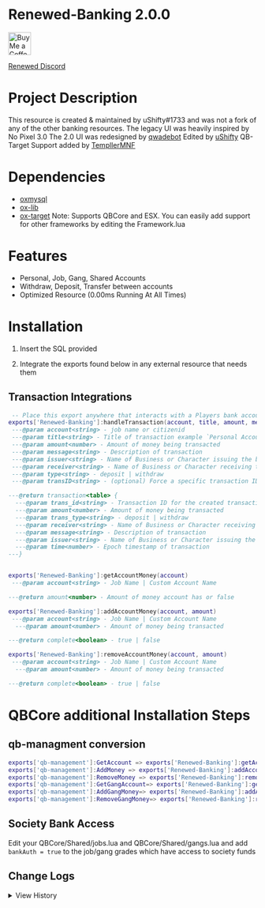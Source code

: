 # Renewed-Banking 2.0.0
<a href='https://ko-fi.com/ushifty' target='_blank'><img height='35' style='border:0px;height:46px;' src='https://az743702.vo.msecnd.net/cdn/kofi3.png?v=0' border='0' alt='Buy Me a Coffee at ko-fi.com' />
 
 [Renewed Discord](https://discord.gg/P3RMrbwA8n)

# Project Description
This resource is created & maintained by uShifty#1733 and was not a fork of any of the other banking resources.
The legacy UI was heavily inspired by No Pixel 3.0
The 2.0 UI was redesigned by [qwadebot](https://github.com/qw-scripts) Edited by [uShifty](https://github.com/uShifty)
QB-Target Support added by [TempllerMNF](https://github.com/TempllerMNF)


# Dependencies
* [oxmysql](https://github.com/overextended/oxmysql)
* [ox-lib](https://github.com/overextended/ox_lib)
* [ox-target](https://github.com/overextended/ox_target)
Note: Supports QBCore and ESX. You can easily add support for other frameworks by editing the Framework.lua
 
# Features
* Personal, Job, Gang, Shared Accounts
* Withdraw, Deposit, Transfer between accounts
* Optimized Resource (0.00ms Running At All Times)

# Installation

1) Insert the SQL provided

2) Integrate the exports found below in any external resource that needs them
 
## Transaction Integrations

```lua
 -- Place this export anywhere that interacts with a Players bank account. (Where it adds or removes money from bank)
exports['Renewed-Banking']:handleTransaction(account, title, amount, message, issuer, receiver, type, transID)
 ---@param account<string> - job name or citizenid
 ---@param title<string> - Title of transaction example `Personal Account / ${Player.PlayerData.citizenid}`
 ---@param amount<number> - Amount of money being transacted
 ---@param message<string> - Description of transaction
 ---@param issuer<string> - Name of Business or Character issuing the bill
 ---@param receiver<string> - Name of Business or Character receiving the bill
 ---@param type<string> - deposit | withdraw
 ---@param transID<string> - (optional) Force a specific transaction ID instead of generating one.

---@return transaction<table> {
  ---@param trans_id<string> - Transaction ID for the created transaction
  ---@param amount<number> - Amount of money being transacted
  ---@param trans_type<string> - deposit | withdraw
  ---@param receiver<string> - Name of Business or Character receiving the bill
  ---@param message<string> - Description of transaction
  ---@param issuer<string> - Name of Business or Character issuing the bill
  ---@param time<number> - Epoch timestamp of transaction
---}


exports['Renewed-Banking']:getAccountMoney(account)
 ---@param account<string> - Job Name | Custom Account Name

---@return amount<number> - Amount of money account has or false

exports['Renewed-Banking']:addAccountMoney(account, amount)
 ---@param account<string> - Job Name | Custom Account Name
  ---@param amount<number> - Amount of money being transacted

---@return complete<boolean> - true | false

exports['Renewed-Banking']:removeAccountMoney(account, amount)
 ---@param account<string> - Job Name | Custom Account Name
  ---@param amount<number> - Amount of money being transacted

---@return complete<boolean> - true | false
```

# QBCore additional Installation Steps 
## qb-managment conversion
```lua
exports['qb-management']:GetAccount => exports['Renewed-Banking']:getAccountMoney
exports['qb-management']:AddMoney => exports['Renewed-Banking']:addAccountMoney
exports['qb-management']:RemoveMoney => exports['Renewed-Banking']:removeAccountMoney
exports['qb-management']:GetGangAccount=> exports['Renewed-Banking']:getAccountMoney
exports['qb-management']:AddGangMoney=> exports['Renewed-Banking']:addAccountMoney
exports['qb-management']:RemoveGangMoney=> exports['Renewed-Banking']:removeAccountMoney
```
## Society Bank Access
Edit your QBCore/Shared/jobs.lua and QBCore/Shared/gangs.lua and add `bankAuth = true` to the job/gang grades which have access to society funds


 ## Change Logs
<details>
 <summary>View History</summary>

 V2.0.0
 ```
 New UI Design
 ESX Support Added
 QB Dependacies switched to OX
 Massive server side optimizations
 Rework inital codebase
 Delete created accounts
 ```
 
 V1.0.5
 ```
 Fix OX integration being ATM only
 Added Renewed Phones MultiJob Support (Enable in config)
 Fix onResourceStop errors for QB target users
 Fixed a couple Account Menu bugs from 1.0.4 OX integration
 Slight client side cleanup
 Fix exploit allowing players to highjack sub accounts
 ```
 
 v1.0.4
 ```
 Add server export to get an accounts transactions.
 Add /givecash command
 Added ox lib and target support
 ```
 
 V1.0.3
 ```
 Fixes the default message when no message is provided when transferring
 Added Bank Checks for those who dont like to configure their QBCore
 Added a check to ensure player cache exists
 Fixed bug with shared accounts and entering a negative value
 ```
 
 V1.0.2
 ```
 Added Gangs To SQL
 Disabled Deposit At ATM Machines
 Fix Error "Form Submission Canceled"
 QBCore Locale System Implementation
 Implemented Translations To UI (No Need To Edit UI Anymore)
 Fix Balance & Transactions Update
 Fix Transaction Default Message
 ```

 V1.0.1
 ```
 Added Banking Blips
 ```
</details>
